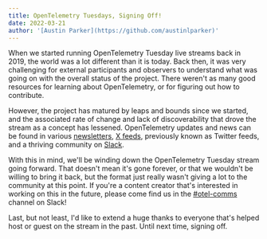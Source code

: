 ```yaml
---
title: OpenTelemetry Tuesdays, Signing Off!
date: 2022-03-21
author: '[Austin Parker](https://github.com/austinlparker)'
---
```


When we started running OpenTelemetry Tuesday live streams back in 2019, the
world was a lot different than it is today. Back then, it was very challenging
for external participants and observers to understand what was going on with the
overall status of the project. There weren't as many good resources for learning
about OpenTelemetry, or for figuring out how to contribute.

However, the project has matured by leaps and bounds since we started, and the
associated rate of change and lack of discoverability that drove the stream as a
concept has lessened. OpenTelemetry updates and news can be found in various
[newsletters](https://o11y.news),
[X feeds](https://x.com/hashtag/opentelemetry), previously known as Twitter
feeds, and a thriving community on [Slack](https://slack.cncf.io/).

With this in mind, we'll be winding down the OpenTelemetry Tuesday stream going
forward. That doesn't mean it's gone forever, or that we wouldn't be willing to
bring it back, but the format just really wasn't giving a lot to the community
at this point. If you're a content creator that's interested in working on this
in the future, please come find us in the
[#otel-comms](https://cloud-native.slack.com/archives/C02UN96HZH6) channel on
Slack!

Last, but not least, I'd like to extend a huge thanks to everyone that's helped
host or guest on the stream in the past. Until next time, signing off.
